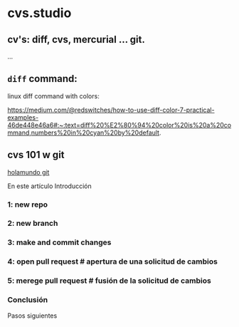# cvs.studio

## cv's: diff, cvs, mercurial ... git.

...

## `diff` command:

linux diff command with colors: 

https://medium.com/@redswitches/how-to-use-diff-color-7-practical-examples-46de448e46a6#:~:text=diff%20%E2%80%94%20color%20is%20a%20command,numbers%20in%20cyan%20by%20default.


## cvs 101 w git

[holamundo git](https://docs.github.com/es/get-started/start-your-journey/hello-world)

En este artículo
Introducción
###  1: new repo
###  2: new branch
###  3: make and commit changes
###  4: open pull request    # apertura de una solicitud de cambios
###  5: merege pull request  # fusión de la solicitud de cambios
###  Conclusión

Pasos siguientes
